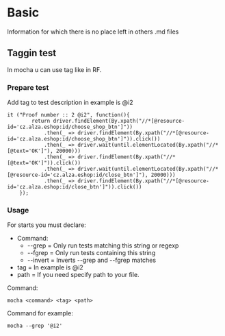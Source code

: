 # Basic
Information for which there is no place left in others .md files

## Taggin test
In mocha u can use tag like in RF. 

### Prepare test
Add tag to test description in example is @i2
```
it ("Proof number :: 2 @i2", function(){
        return driver.findElement(By.xpath("//*[@resource-id='cz.alza.eshop:id/choose_shop_btn']"))
            .then(_ => driver.findElement(By.xpath("//*[@resource-id='cz.alza.eshop:id/choose_shop_btn']")).click())
            .then(_ => driver.wait(until.elementLocated(By.xpath("//*[@text='OK']"), 20000)))
            .then(_ => driver.findElement(By.xpath("//*[@text='OK']")).click())
            .then(_ => driver.wait(until.elementLocated(By.xpath("//*[@resource-id='cz.alza.eshop:id/close_btn']"), 20000)))
            .then(_ => driver.findElement(By.xpath("//*[@resource-id='cz.alza.eshop:id/close_btn']")).click())
    });
```
### Usage
For starts you must declare:
 - Command:
   - --grep = Only run tests matching this string or regexp
   - --fgrep = Only run tests containing this string 
   - --invert = Inverts --grep and --fgrep matches 
 - tag = In example is @i2
 - path = If you need specify path to your file.
    
Command:
```
mocha <command> <tag> <path>
```

Command for example:
```
mocha --grep '@i2'
```